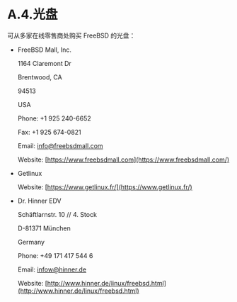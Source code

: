 # A.4.光盘

可从多家在线零售商处购买 FreeBSD 的光盘：

* FreeBSD Mall, Inc.
  
  1164 Claremont Dr
  
  Brentwood, CA
  
  94513
  
  USA
  
  Phone: +1 925 240-6652
  
  Fax: +1 925 674-0821
  
  Email: [info@freebsdmall.com](mailto:info@freebsdmall.com)
  
  Website: [https://www.freebsdmall.com](https://www.freebsdmall.com/)
  
* Getlinux
  
  Website: [https://www.getlinux.fr/](https://www.getlinux.fr/)
  
* Dr. Hinner EDV
  
  Schäftlarnstr. 10 // 4. Stock
  
  D-81371 München
  
  Germany
  
  Phone: +49 171 417 544 6
  
  Email: [infow@hinner.de](mailto:infow@hinner.de)
  
  Website: [http://www.hinner.de/linux/freebsd.html](http://www.hinner.de/linux/freebsd.html)
